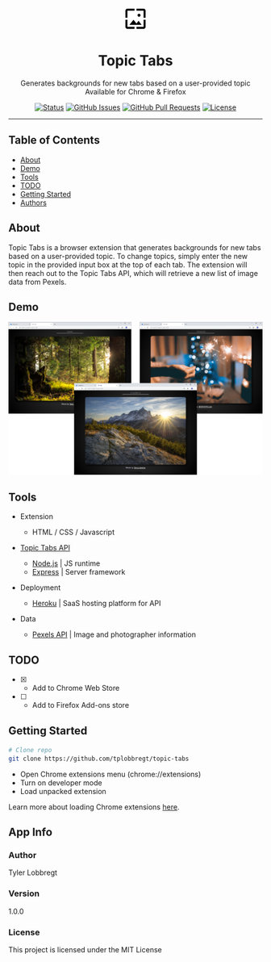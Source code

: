 <div align="center">
<img src="./icons/icon.svg" alt="Logo"></a>
</div>

<h1 align="center">Topic Tabs</h1>
<p align="center">
Generates backgrounds for new tabs based on a user-provided topic <br>
  Available for Chrome & Firefox
</p> 
<div align="center">
  
  [![Status](https://img.shields.io/badge/status-active-success.svg)]()
  [![GitHub Issues](https://img.shields.io/github/issues/tplobbregt/topic-tabs.svg)](https://github.com/tplobbregt/topic-tabs/issues)
  [![GitHub Pull Requests](https://img.shields.io/github/issues-pr/tplobbregt/topic-tabs.svg)](https://github.com/tplobbregt/topic-tabs/pulls)
  [![License](https://img.shields.io/badge/license-MIT-blue.svg)](/LICENSE)
  
</div>

---

## Table of Contents

- [About](#about)
- [Demo](#demo)
- [Tools](#tools)
- [TODO](#todo)
- [Getting Started](#getting_started)
- [Authors](#authors)

<a name = "about"></a>

## About

Topic Tabs is a browser extension that generates backgrounds for new tabs based on a user-provided topic. To change topics, simply enter the new topic in the provided input box at the top of each tab. The extension will then reach out to the Topic Tabs API, which will retrieve a new list of image data from Pexels.

<a name = "demo"></a>

## Demo

<div align="center">
<img src="./demo.png" alt="Demo"></a>
</div>

<a name = "tools"></a>

## Tools

- Extension

  - HTML / CSS / Javascript

- [Topic Tabs API](https://github.com/tplobbregt/topic-tabs-api)

  - [Node.js](https://nodejs.org/en/about/) | JS runtime
  - [Express](https://expressjs.com/) | Server framework

- Deployment

  - [Heroku](https://www.heroku.com/) | SaaS hosting platform for API

- Data
  - [Pexels API](https://www.pexels.com/api/) | Image and photographer information

<a name = "todo"></a>

## TODO

- [x] - Add to Chrome Web Store
- [ ] - Add to Firefox Add-ons store

<a name = "getting_started"></a>

## Getting Started

```bash
# Clone repo
git clone https://github.com/tplobbregt/topic-tabs
```

- Open Chrome extensions menu (chrome://extensions)
- Turn on developer mode
- Load unpacked extension

Learn more about loading Chrome extensions [here](https://developer.chrome.com/extensions/getstarted).

## App Info

<a name = "authors"></a>

### Author

Tyler Lobbregt

### Version

1.0.0

### License

This project is licensed under the MIT License

